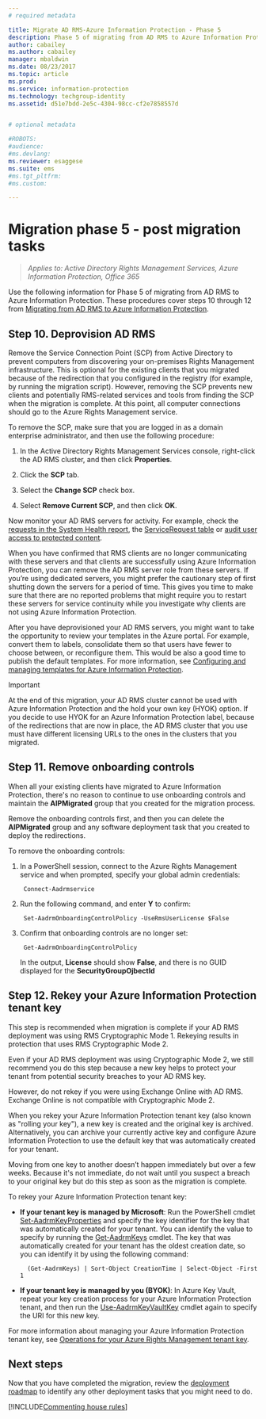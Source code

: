 ```yaml
---
# required metadata

title: Migrate AD RMS-Azure Information Protection - Phase 5
description: Phase 5 of migrating from AD RMS to Azure Information Protection, covering steps 10 through 12 from Migrating from AD RMS to Azure Information Protection.
author: cabailey
ms.author: cabailey
manager: mbaldwin
ms.date: 08/23/2017
ms.topic: article
ms.prod:
ms.service: information-protection
ms.technology: techgroup-identity
ms.assetid: d51e7bdd-2e5c-4304-98cc-cf2e7858557d


# optional metadata

#ROBOTS:
#audience:
#ms.devlang:
ms.reviewer: esaggese
ms.suite: ems
#ms.tgt_pltfrm:
#ms.custom:

---
```


# Migration phase 5 - post migration tasks

>*Applies to: Active Directory Rights Management Services, Azure Information Protection, Office 365*


Use the following information for Phase 5 of migrating from AD RMS to Azure Information Protection. These procedures cover steps 10 through 12 from [Migrating from AD RMS to Azure Information Protection](migrate-from-ad-rms-to-azure-rms.md).

## Step 10. Deprovision AD RMS

Remove the Service Connection Point (SCP) from Active Directory to prevent computers from discovering your on-premises Rights Management infrastructure. This is optional for the existing clients that you migrated because of the redirection that you configured in the registry (for example, by running the migration script). However, removing the SCP prevents new clients and potentially RMS-related services and tools from finding the SCP when the migration is complete. At this point, all computer connections should go to the Azure Rights Management service. 

To remove the SCP, make sure that you are logged in as a domain enterprise administrator, and then use the following procedure:

1. In the Active Directory Rights Management Services console, right-click the AD RMS cluster, and then click **Properties**.

2. Click the **SCP** tab.

3. Select the **Change SCP** check box.

4. Select **Remove Current SCP**, and then click **OK**.

Now monitor your AD RMS servers for activity. For example, check the [requests in the System Health report](https://technet.microsoft.com/library/ee221012%28v=ws.10%29.aspx), the [ServiceRequest table](http://technet.microsoft.com/library/dd772686%28v=ws.10%29.aspx) or [audit user access to protected content](http://social.technet.microsoft.com/wiki/contents/articles/3440.ad-rms-frequently-asked-questions-faq.aspx). 

When you have confirmed that RMS clients are no longer communicating with these servers and that clients are successfully using Azure Information Protection, you can remove the AD RMS server role from these servers. If you’re using dedicated servers, you might prefer the cautionary step of first shutting down the servers for a period of time. This gives you time to make sure that there are no reported problems that might require you to restart these servers for service continuity while you investigate why clients are not using Azure Information Protection.

After you have deprovisioned your AD RMS servers, you might want to take the opportunity to review your templates in the Azure portal. For example, convert them to labels, consolidate them so that users have fewer to choose between, or reconfigure them. This would be also a good time to publish the default templates. For more information, see [Configuring and managing templates for Azure Information Protection](../deploy-use/configure-policy-templates.md).

>[!IMPORTANT]
> At the end of this migration, your AD RMS cluster cannot be used with Azure Information Protection and the hold your own key (HYOK) option. If you decide to use HYOK for an Azure Information Protection label, because of the redirections that are now in place, the AD RMS cluster that you use must have different licensing URLs to the ones in the clusters that you migrated.

## Step 11. Remove onboarding controls

When all your existing clients have migrated to Azure Information Protection, there's no reason to continue to use onboarding controls and maintain the **AIPMigrated** group that you created for the migration process. 

Remove the onboarding controls first, and then you can delete the **AIPMigrated** group and any software deployment task that you created to deploy the redirections.

To remove the onboarding controls:

1. In a PowerShell session, connect to the Azure Rights Management service and when prompted, specify your global admin credentials:

		Connect-Aadrmservice

2. Run the following command, and enter **Y** to confirm:

		Set-AadrmOnboardingControlPolicy -UseRmsUserLicense $False

3. Confirm that onboarding controls are no longer set:

		Get-AadrmOnboardingControlPolicy

    In the output, **License** should show **False**, and there is no GUID displayed for the **SecurityGroupOjbectId**

## Step 12. Rekey your Azure Information Protection tenant key
This step is recommended when migration is complete if your AD RMS deployment was using RMS Cryptographic Mode 1. Rekeying results in protection that uses RMS Cryptographic Mode 2. 

Even if your AD RMS deployment was using Cryptographic Mode 2, we still recommend you do this step because a new key helps to protect your tenant from potential security breaches to your AD RMS key.

However, do not rekey if you were using Exchange Online with AD RMS. Exchange Online is not compatible with Cryptographic Mode 2. 

When you rekey your Azure Information Protection tenant key (also known as "rolling your key"), a new key is created and the original key is archived. Alternatively, you can archive your currently active key and configure Azure Information Protection to use the default key that was automatically created for your tenant.

Moving from one key to another doesn’t happen immediately but over a few weeks. Because it's not immediate, do not wait until you suspect a breach to your original key but do this step as soon as the migration is complete.

To rekey your Azure Information Protection tenant key:

- **If your tenant key is managed by Microsoft**: Run the PowerShell cmdlet [Set-AadrmKeyProperties](/powershell/module/aadrm/set-aadrmkeyproperties) and specify the key identifier for the key that was automatically created for your tenant. You can identify the value to specify by running the [Get-AadrmKeys](/powershell/module/aadrm/get-aadrmkeys) cmdlet. The key that was automatically created for your tenant has the oldest creation date, so you can identify it by using the following command:
    
    	(Get-AadrmKeys) | Sort-Object CreationTime | Select-Object -First 1

- **If your tenant key is managed by you (BYOK)**: In Azure Key Vault, repeat your key creation process for your Azure Information Protection tenant, and then run the [Use-AadrmKeyVaultKey](/powershell/aadrm/vlatest/use-aadrmkeyvaultkey) cmdlet again to specify the URI for this new key. 

For more information about managing your Azure Information Protection tenant key, see [Operations for your Azure Rights Management tenant key](../deploy-use/operations-tenant-key.md).

## Next steps

Now that you have completed the migration, review the [deployment roadmap](deployment-roadmap.md) to identify any other deployment tasks that you might need to do.

[!INCLUDE[Commenting house rules](../includes/houserules.md)]
